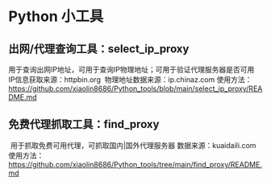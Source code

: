 # Python 小工具

## 出网/代理查询工具：select_ip_proxy

​	用于查询出网IP地址，可用于查询IP物理地址；可用于验证代理服务器是否可用
​	IP信息获取来源：httpbin.org
​	物理地址数据来源：ip.chinaz.com
​	使用方法：https://github.com/xiaolin8686/Python_tools/blob/main/select_ip_proxy/README.md

## 免费代理抓取工具：find_proxy

​	用于抓取免费可用代理，可抓取国内|国外代理服务器
​	数据来源：kuaidaili.com
​	使用方法：https://github.com/xiaolin8686/Python_tools/tree/main/find_proxy/README.md
